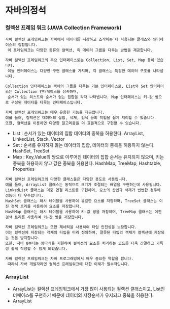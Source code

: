 # 자바의정석

### 컬렉션 프레임 워크 (JAVA Collection Framework)
```text
자바 컬렉션 프레임워크는 자바에서 데이터를 저장하고 조작하는 데 사용되는 클래스와 인터페이스의 집합입니다.
 이 프레임워크는 다양한 종류의 컬렉션, 즉 데이터 그룹을 다루는 방법을 제공합니다.

자바 컬렉션 프레임워크의 주요 인터페이스로는 Collection, List, Set, Map 등이 있습니다.
 이들 인터페이스는 다양한 구현 클래스를 가지며, 각 클래스는 특정한 데이터 구조를 나타냅니다.

Collection 인터페이스는 객체의 그룹을 다루는 기본 인터페이스로, List와 Set 인터페이스는 Collection 인터페이스를 상속하며,
 순서가 있는 리스트와 순서가 없는 집합을 각각 나타냅니다. Map 인터페이스는 키-값 쌍으로 구성된 데이터를 다루는 인터페이스입니다.

자바 컬렉션 프레임워크는 매우 유용한 기능을 제공합니다.
예를 들어, 컬렉션은 데이터의 삽입, 삭제, 검색 등의 작업을 쉽게 처리할 수 있습니다. 
또한, 컬렉션을 이용하면 다양한 알고리즘을 더 효율적으로 구현할 수 있습니다.
``` 

- List : 순서가 있는 데이터의 집합 데이터의 중복을 허용한다. ArrayList, LinkedList, Stack, Vector
- Set : 순서를 유지하지 않는 데이터의 집합, 데이터의 중복을 허용하지 않는다. HashSet, TreeSet
- Map : Key,Value의 쌍으로 이루어진 데이터의 집합 순서는 유지되지 않으며, 키는 중복을 허용하지 않고 값은 중복을 허용한다. HashMap, TreeMap, Hashtable, Properties

```text
자바 컬렉션 프레임워크의 다양한 클래스들은 다양한 용도로 사용됩니다. 
예를 들어, ArrayList 클래스는 동적으로 크기가 조절되는 배열을 구현하는데 사용됩니다. 
LinkedList 클래스는 이중 연결 리스트를 구현하며, 요소의 삽입과 삭제가 빈번한 경우에 성능이 더 우수합니다. 
HashSet 클래스는 해시 테이블을 사용하여 유일한 요소를 저장하며, TreeSet 클래스는 이진 검색 트리를 사용하여 요소를 저장합니다.
HashMap 클래스는 해시 테이블을 사용하여 키-값 쌍을 저장하며, TreeMap 클래스는 이진 검색 트리를 사용하여 키-값 쌍을 저장합니다.

자바 컬렉션 프레임워크는 또한 제네릭을 사용하여 타입 안전성을 보장합니다. 
이는 컬렉션에 저장되는 객체의 타입을 미리 정의하여, 잘못된 타입의 객체가 컬렉션에 저장되는 것을 방지합니다. 
또한, 자바 8부터는 람다식을 지원하여 컬렉션의 요소를 처리하는 코드를 더욱 간결하고 가독성 좋게 작성할 수 있게 되었습니다.

자바 컬렉션 프레임워크는 자바 프로그래밍에서 매우 중요한 역할을 합니다.
 따라서 자바 개발자라면 컬렉션 프레임워크에 대한 이해가 필수적입니다.
```

### ArrayList
 - ArrayList는 컬렉션 프레임워크에서 가장 많이 사용되는 컬렉션 클래스이고, List인터페이스를 구현하기 때문에 데이터의 저장순서가 유지되고 중복을 허용한다.
 - ArrayList
